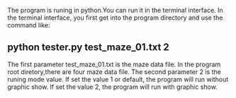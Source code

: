 
The program is runing in python.You can run it in the terminal interface. In the terminal interface, you first get into the program directory and use the command like:
## python tester.py test_maze_01.txt 2
The first parameter test_maze_01.txt is the maze data file. In the program root diretory,there are four maze data file. The second parameter 2 is the runing mode value. If set the value 1 or default, the program will run without graphic show. If set the value 2, the program will run with graphic show.

